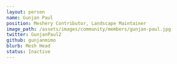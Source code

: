 ```yaml
---
layout: person
name: Gunjan Paul
position: Meshery Contributor, Landscape Maintainer
image_path: /assets/images/community/members/gunjan-paul.jpg
twitter: GunjanPaul2
github: gunjanmimo
blurb: Mesh Head
status: Inactive
---
```

